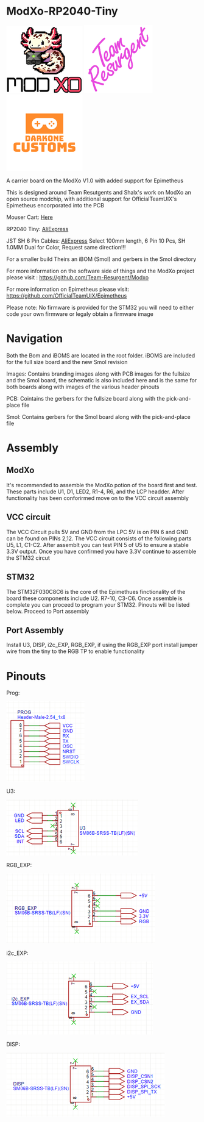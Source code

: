 # ModXo-RP2040-Tiny

![alt text](https://github.com/Darkone83/ModXo-RP2040-Tiny/blob/main/Images/logo.png?raw=true) <img src="https://github.com/Darkone83/ModXo-RP2040-Tiny/blob/main/Images/team-resurgent.png" width="180"> ![alt text](https://github.com/Darkone83/ModXo-RP2040-Tiny/blob/main/Images/DC%20logo.png?raw=true)

A carrier board on the ModXo V1.0 with added support for Epimetheus

This is designed around Team Resutgents and Shalx's work on ModXo an open source modchip, with additional support for OfficialTeamUIX's Epimetheus encorporated into the PCB

Mouser Cart: <a href="https://www.mouser.com/ProjectManager/ProjectDetail.aspx?AccessID=a62729557a">Here</a>

RP2040 Tiny: <a href="https://www.aliexpress.us/item/3256805774173283.html?spm=a2g0o.productlist.main.1.768926c5xGqf43&algo_pvid=bcab3737-b299-4011-bb81-f2fe84c1f134&algo_exp_id=bcab3737-b299-4011-bb81-f2fe84c1f134-0&pdp_npi=4%40dis%21USD%212.57%212.57%21%21%212.57%212.57%21%402103247917302589896552613e3336%2112000035053449108%21sea%21US%21196794698%21X&curPageLogUid=SP1s83SK4sOp&utparam-url=scene%3Asearch%7Cquery_from%3A">AliExpress</a>

JST SH 6 Pin Cables: <a href="https://www.aliexpress.us/item/3256804332710255.html?spm=a2g0o.detail.pcDetailTopMoreOtherSeller.5.245bNc4KNc4Kdm&gps-id=pcDetailTopMoreOtherSeller&scm=1007.40050.354490.0&scm_id=1007.40050.354490.0&scm-url=1007.40050.354490.0&pvid=6b58b5af-718a-4929-bfb1-9a0c24fd9d3c&_t=gps-id:pcDetailTopMoreOtherSeller,scm-url:1007.40050.354490.0,pvid:6b58b5af-718a-4929-bfb1-9a0c24fd9d3c,tpp_buckets:668%232846%238112%231997&pdp_npi=4%40dis%21USD%210.46%210.40%21%21%210.46%210.40%21%402103241117302619299196939e5dfc%2112000029449896682%21rec%21US%21196794698%21X&utparam-url=scene%3ApcDetailTopMoreOtherSeller%7Cquery_from%3A">AliExpress</a> Select 100mm length, 6 Pin 10 Pcs, SH 1.0MM Dual for Color, Request same direction!!!

For a smaller build Theirs an iBOM (Smol) and gerbers in the Smol directory

For more information on the software side of things and the ModXo project please visit : https://github.com/Team-Resurgent/Modxo

For more information on Epimetheus please visit: https://github.com/OfficialTeamUIX/Epimetheus 

Please note: No firmware is provided for the STM32 you will need to either code your own firmware or legaly obtain a firmware image


# Navigation

Both the Bom and iBOMS are located in the root folder. iBOMS are included for the full size board and the new Smol revision

Images: Contains branding images along with PCB images for the fullsize and the Smol board, the schematic is also included here and is the same for both boards along with images of the various header pinouts

PCB: Cointains the gerbers for the fullsize board along with the pick-and-place file

Smol: Contains gerbers for the Smol board along with the pick-and-place file


# Assembly

## ModXo

It's recommended to assemble the ModXo potion of the board first and test. These parts include U1, D1, LED2, R1-4, R6, and the LCP headder. After functionality has been conforirmed move on to the VCC circuit assembly

## VCC circuit

The VCC Circuit pulls 5V and GND from the LPC 5V is on PIN 6 and GND can be found on PINs 2,12. The VCC circuit consists of the following parts U5, L1, C1-C2. After assemblt you can test PIN 5 of U5 to ensure a stable 3.3V output. Once you have confirmed you have 3.3V continue to assemble the STM32 circut

## STM32

The STM32F030C8C6 is the core of the Epimethues finctionality of the board these components include U2. R7-10, C3-C6. Once assemble is complete you can proceed to program your STM32. Pinouts will be listed below. Proceed to Port assembly

## Port Assembly

Install U3, DISP, i2c_EXP, RGB_EXP, if using the RGB_EXP port install jumper wire from the tiny to the RGB TP to enable functionality


# Pinouts 

Prog: 

![alt_text](https://github.com/Darkone83/ModXo-RP2040-Tiny/blob/main/Images/PROG.png?raw=true)

U3: 

![alt_text](https://github.com/Darkone83/ModXo-RP2040-Tiny/blob/main/Images/U3.png?raw=true)

RGB_EXP: 

![alt_text](https://github.com/Darkone83/ModXo-RP2040-Tiny/blob/main/Images/RGB_EXP.png?raw=true)

i2c_EXP: 

![alt_text](https://github.com/Darkone83/ModXo-RP2040-Tiny/blob/main/Images/i2c_EXP.png?raw=true)

DISP: 

![alt_text](https://github.com/Darkone83/ModXo-RP2040-Tiny/blob/main/Images/DISP.png?raw=true)
